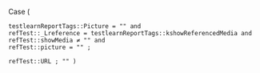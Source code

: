 Case (

	testlearnReportTags::Picture = "" and
	refTest::_Lreference = testlearnReportTags::kshowReferencedMedia and
	refTest::showMedia ≠ "" and
	refTest::picture = "" ;

	refTest::URL ; "" )
